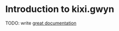 # Introduction to kixi.gwyn

TODO: write [great documentation](http://jacobian.org/writing/what-to-write/)
